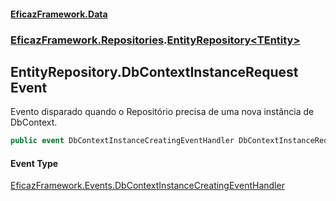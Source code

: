 #### [EficazFramework.Data](EficazFrameworkData.md 'EficazFramework Data')
### [EficazFramework.Repositories](EficazFrameworkData.md#EficazFramework.Repositories 'EficazFramework.Repositories').[EntityRepository&lt;TEntity&gt;](EficazFramework.Repositories/EntityRepository_TEntity_.md 'EficazFramework.Repositories.EntityRepository<TEntity>')

## EntityRepository<TEntity>.DbContextInstanceRequest Event

Evento disparado quando o Repositório precisa de uma nova instância de DbContext.

```csharp
public event DbContextInstanceCreatingEventHandler DbContextInstanceRequest;
```

#### Event Type
[EficazFramework.Events.DbContextInstanceCreatingEventHandler](https://docs.microsoft.com/en-us/dotnet/api/EficazFramework.Events.DbContextInstanceCreatingEventHandler 'EficazFramework.Events.DbContextInstanceCreatingEventHandler')